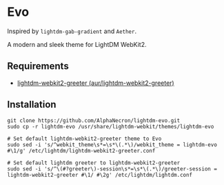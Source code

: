 # Evo

Inspired by `lightdm-gab-gradient` and `Aether`.

A modern and sleek theme for LightDM WebKit2.

## Requirements
- [lightdm-webkit2-greeter (aur/lightdm-webkit2-greeter)](https://github.com/Antergos/lightdm-webkit2-greeter)

## Installation
```
git clone https://github.com/AlphaNecron/lightdm-evo.git
sudo cp -r lightdm-evo /usr/share/lightdm-webkit/themes/lightdm-evo

# Set default lightdm-webkit2-greeter theme to Evo
sudo sed -i 's/^webkit_theme\s*=\s*\(.*\)/webkit_theme = lightdm-evo #\1/g' /etc/lightdm/lightdm-webkit2-greeter.conf

# Set default lightdm greeter to lightdm-webkit2-greeter
sudo sed -i 's/^\(#?greeter\)-session\s*=\s*\(.*\)/greeter-session = lightdm-webkit2-greeter #\1/ #\2g' /etc/lightdm/lightdm.conf
```

